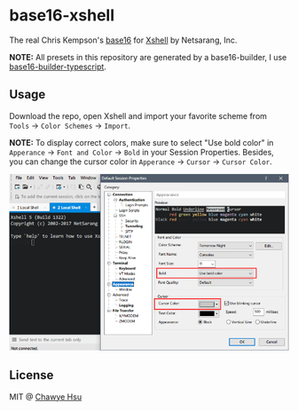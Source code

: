 base16-xshell
=============

The real Chris Kempson's [base16](https://github.com/chriskempson/base16) for [Xshell](https://www.netsarang.com/products/xsh_overview.html) by Netsarang, Inc.

**NOTE:** All presets in this repository are generated by a base16-builder, I use [base16-builder-typescript](https://github.com/golf1052/base16-builder-typescript).

Usage
-----

Download the repo, open Xshell and import your favorite scheme from `Tools` -> `Color Schemes` -> `Import`.

**NOTE:** To display correct colors, make sure to select "Use bold color" in `Apperance` -> `Font and Color` -> `Bold` in your Session Properties. Besides, you can change the cursor color in `Apperance` -> `Cursor` -> `Cursor Color`.

![](screenshot.png)

License
-------

MIT @ [Chawye Hsu](https://github.com/h404bi)
